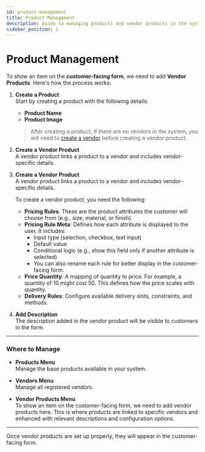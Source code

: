 ```yaml
---
id: product-management
title: Product Management
description: Guide to managing products and vendor products in the system.
sidebar_position: 1
---
```


# Product Management

To show an item on the **customer-facing form**, we need to add **Vendor Products**. Here's how the process works:

1. **Create a Product**  
   Start by creating a product with the following details:

   - **Product Name**
   - **Product Image**

   > After creating a product, if there are no vendors in the system, you will need to [create a vendor](./create-vendor) before creating a vendor product.

2. **Create a Vendor Product**  
   A vendor product links a product to a vendor and includes vendor-specific details.

3. **Create a Vendor Product**  
   A vendor product links a product to a vendor and includes vendor-specific details.

   To create a vendor product, you need the following:

   - **Pricing Rules**: These are the product attributes the customer will choose from (e.g., size, material, or finish).
   - **Pricing Rule Meta**: Defines how each attribute is displayed to the user. It includes:
     - Input type (selection, checkbox, text input)
     - Default value
     - Conditional logic (e.g., show this field only if another attribute is selected)
     - You can also rename each rule for better display in the customer-facing form.
   - **Price Quantity**: A mapping of quantity to price. For example, a quantity of 10 might cost 50. This defines how the price scales with quantity.
   - **Delivery Rules**: Configure available delivery slots, constraints, and methods.

4. **Add Description**  
   The description added in the vendor product will be visible to customers in the form.

---

### Where to Manage

- **Products Menu**  
  Manage the base products available in your system.

- **Vendors Menu**  
  Manage all registered vendors.

- **Vendor Products Menu**  
  To show an item on the customer-facing form, we need to add vendor products here. This is where products are linked to specific vendors and enhanced with relevant descriptions and configuration options.

---

Once vendor products are set up properly, they will appear in the customer-facing form.
